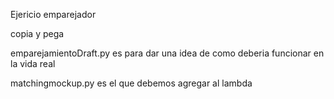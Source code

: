 Ejericio emparejador 

copia y pega 

emparejamientoDraft.py es para dar una idea de como deberia funcionar en la vida real 

matchingmockup.py es el que debemos agregar al lambda
